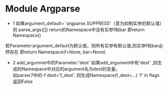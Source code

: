 # Module Argparse

* 1
如果argument_default= 'argparse.SUPPRESS'（意为抑制实参的默认值）  
则 parse_args([])  return的Namespace中没有实参f和bar 即return Namespace()  

若Parameter:argument_default为默认值，则所有实参有默认值,则实参f和bar必然存在
即return Namespace(f=None, bar=None)

* 2
add_argumnet中的Parameter:'dest'
如果add_argument中有'dest' ,则生成的Namespace中对应的argument名为dest的变量。  
如parser7中的-f dest='f_dest', 则生成Namespace(f_dest=...)
'f' in flags 返回False

